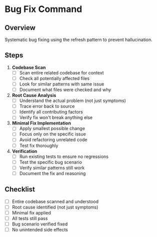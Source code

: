 # Bug Fix Command

## Overview
Systematic bug fixing using the refresh pattern to prevent hallucination.

## Steps
1. **Codebase Scan**
   - [ ] Scan entire related codebase for context
   - [ ] Check all potentially affected files
   - [ ] Look for similar patterns with same issue
   - [ ] Document what files were checked and why

2. **Root Cause Analysis**
   - [ ] Understand the actual problem (not just symptoms)
   - [ ] Trace error back to source
   - [ ] Identify all contributing factors
   - [ ] Verify fix won't break anything else

3. **Minimal Fix Implementation**
   - [ ] Apply smallest possible change
   - [ ] Focus only on the specific issue
   - [ ] Avoid refactoring unrelated code
   - [ ] Test fix thoroughly

4. **Verification**
   - [ ] Run existing tests to ensure no regressions
   - [ ] Test the specific bug scenario
   - [ ] Verify similar patterns still work
   - [ ] Document the fix and reasoning

## Checklist
- [ ] Entire codebase scanned and understood
- [ ] Root cause identified (not just symptoms)
- [ ] Minimal fix applied
- [ ] All tests still pass
- [ ] Bug scenario verified fixed
- [ ] No unintended side effects
